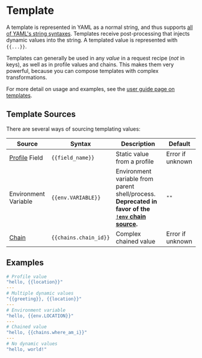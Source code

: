 # Template

A template is represented in YAML as a normal string, and thus supports [all of YAML's string syntaxes](https://www.educative.io/answers/how-to-represent-strings-in-yaml). Templates receive post-processing that injects dynamic values into the string. A templated value is represented with `{{...}}`.

Templates can generally be used in any _value_ in a request recipe (_not_ in keys), as well as in profile values and chains. This makes them very powerful, because you can compose templates with complex transformations.

For more detail on usage and examples, see the [user guide page on templates](../../user_guide/templates.md).

## Template Sources

There are several ways of sourcing templating values:

| Source                        | Syntax                | Description                                                                                                              | Default          |
| ----------------------------- | --------------------- | ------------------------------------------------------------------------------------------------------------------------ | ---------------- |
| [Profile](./profile.md) Field | `{{field_name}}`      | Static value from a profile                                                                                              | Error if unknown |
| Environment Variable          | `{{env.VARIABLE}}`    | Environment variable from parent shell/process. **Deprecated in favor of the [`!env` chain source](./chain_source.md).** | `""`             |
| [Chain](./chain.md)           | `{{chains.chain_id}}` | Complex chained value                                                                                                    | Error if unknown |

## Examples

```yaml
# Profile value
"hello, {{location}}"
---
# Multiple dynamic values
"{{greeting}}, {{location}}"
---
# Environment variable
"hello, {{env.LOCATION}}"
---
# Chained value
"hello, {{chains.where_am_i}}"
---
# No dynamic values
"hello, world!"
```

